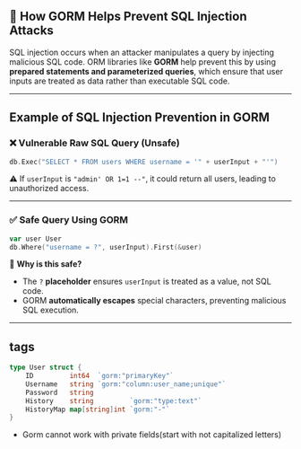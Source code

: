 ## 🔹 How GORM Helps Prevent SQL Injection Attacks  

SQL injection occurs when an attacker manipulates a query by injecting malicious SQL code. ORM libraries like **GORM** help prevent this by using **prepared statements and parameterized queries**, which ensure that user inputs are treated as data rather than executable SQL code.

---

## Example of SQL Injection Prevention in GORM  

### ❌ **Vulnerable Raw SQL Query (Unsafe)**
```go
db.Exec("SELECT * FROM users WHERE username = '" + userInput + "'")
```
⚠️ If `userInput` is `"admin' OR 1=1 --"`, it could return all users, leading to unauthorized access.

---

### ✅ **Safe Query Using GORM**
```go
var user User
db.Where("username = ?", userInput).First(&user)
```
🔹 **Why is this safe?**  
- The `?` **placeholder** ensures `userInput` is treated as a value, not SQL code.  
- GORM **automatically escapes** special characters, preventing malicious SQL execution.

---

## tags
```go
type User struct {
	ID         int64  `gorm:"primaryKey"`
	Username   string `gorm:"column:user_name;unique"`
	Password   string
	History    string         `gorm:"type:text"`
	HistoryMap map[string]int `gorm:"-"`
}
```
* Gorm cannot work with private fields(start with not capitalized letters)

